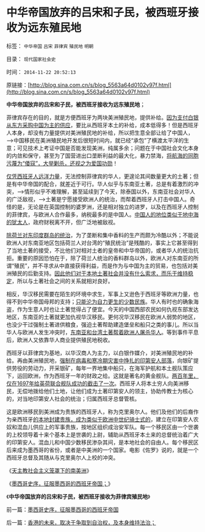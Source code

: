 # 中华帝国放弃的吕宋和子民，被西班牙接收为远东殖民地

标签： `中华帝国` `吕宋` `菲律宾` `殖民地` `明朝` 

目录： `现代国家社会史`

时间： `2014-11-22 20:52:13`

原链接：[http://blog.sina.com.cn/s/blog_5563a64d0102v97f.html](http://blog.sina.com.cn/s/blog_5563a64d0102v97f.html)

**中华帝国放弃的吕宋和子民，被西班牙接收为远东殖民地**；

菲律宾存在的目的，就是方便西班牙为两块美洲殖民地，提供补给。[因为支付白银从东方采购中国为主的供应](../../../2008/11/3/亡于内需不振！今天仍是明朝吗？.md)，要比从西班牙本土的补给，成本低得多！但是西班牙人本身，却没有力量提供对美洲殖民地的补给，所以把生意全部让给了中国人，——>中国移民在美洲殖民地开发后很短时间内，就已经“承包”了横渡太平洋的生意；可见技术上考证中国是否能发现美洲，纯属多余；问题在于中国社会文化本身的内敛和保守，甚至为了国营进出口垄断利益的最大化，暴力禁海，[将航海的同胞污蔑为“倭寇”，大举剿杀，还视之为爱国功勋](../../../2010/8/27/明朝对华汉社会摧残远甚蒙古入侵.md)！

[仅凭西班牙人远洋力量](../../../2011/9/20/忽视远洋成本是历史学界普遍错误.md)，无法控制菲律宾的华人，更遑论其间数量更大的土著；但是有中华帝国的配合，就差近于可行。华人似乎与东南亚土著，总是有着激烈的冲突，——>情形似乎不难理解，甚至延续到了今天，除泰国以外，东南亚社会对华人的广泛敌视，——>土著是宁愿接受欧洲人的统治，而帮着西班牙人打击中国人。奇怪的是，无论是在英国控制的婆罗洲，还是相对独立的进罗，以及在西班牙人控制的菲律宾，与欧洲人合作最多，纳税最多的是中国人。[中国人的地位类似于地中海的犹太人](../../../2011/8/28/华人和犹太人的“万恶的资本”是从那里积累的？.md)，政府财税离不开，但广泛地被敌视。

[除荷兰对东印度群岛的统治](../../../2008/1/12/张五常教授极端无知的错误：把县政府打包上市.md)，为了垄断和集中香料的生产而颇为冷酷以外；不能说欧洲人对东南亚地区包括荷兰人对台湾的“殖民统治”是残酷的，事实上它甚至得到了当地土著的接受，不比他们对相对土者的皇帝和中华帝国的，或者华人的统治抗拒。重要的原因恐怕在于，除了荷兰人统治的香料群岛以外，欧洲人对东南亚的所谓“殖民”，并不寻求从中直接获得利益，而是作为与中国为主的贸易，也包括对美洲殖民的后勤支持。[因此他们对于本地土著社会并没有什么索求，而乐于维持稳定](../../../2010/10/29/殖民地属民的真实处境；新大陆居民的恶梦是病毒.md)，所以与土著社会之间的关系就相对良好。

相反，华汉移民需要在陌生的环境中求生，军事上又逊色于西班牙等欧洲力量，也得不到中华帝国母邦的支持；[只能沦为自力更生的少数民族](http://blog.sina.com.cn/s/blog_5563a64d0102v3gh.html)。华人有时也的确象海盗，作为生意人时也让土著觉得占了便宜。今天的中国西部农民如何仇视东部发达地区，东南亚的土著就更加仇视华汉移民。更何况华汉移民在欧洲人弱势的地区，也没少干过强制土著进供粮食，强迫土著帮助建造堡垒和船只之类的事儿。所以当华人与欧洲人发生冲突时，[东南亚和台湾土著帮着欧洲人屠杀华人](../../../2010/2/21/需要用谎言制造仇外所需的敌人吗？.md)。等到事件平息后，欧洲人又依靠华人商业提供殖民地税收。

西班牙以菲律宾为基地，以华汉商人为主力，以白银作媒介，对美洲殖民地的补给。再由美洲殖民地，[强制在病毒和寒冷期灾害中挣扎的印第安人部落](../../../2011/9/23/病毒早在军事入侵前，就摧毁了印第安社会.md)，向银矿提供劳役的劳动力，开采银矿，每年一界地集中船只，在海军护航和本土舰队策应下，运回欧洲，作为西班牙一年的财政之给。这就是著名的黄金舰队。[两百年里，仅在1697年给英荷联合舰队成功的截击了一次](../../../2011/8/18/无敌舰队和小英王国的殖民地.md)。西班牙人将本土穷人向美洲移民，无偿地拨给他们土地，让他们成为土著印第安人的领主，协助传教士为核心的，对当地印第安人社会的统治；归属西班牙总督管核。

这是欧洲移民到美洲成为贵族的西班牙人，称为克里奥尔人。他们及他们的后裔作为亲西班牙[的本地封建贵族，成为类似于欧洲中世纪骑士式的](../../../2012/3/28/奴隶社会与封建社会的根本区别.md)，建立在印第安人农奴和混血儿供应上的军事贵族，按地区组织成治安军队。每一个移民区由一个世袭的上校领导着十来个基本上是世袭的上尉，辅助从西班牙本土来的总督统治着广大的印第安人。混血儿和中国少数移民渗杂其间，是本地社会的自由人。每个移民区后来成为墨西哥的省份，或者是中美洲的一个国家。电影《佐罗》说的，就是一个西班牙总督及其随从与克里奥尔人上校的冲突。

《[天主教社会主义笼罩下的南美洲](http://blog.sina.com.cn/s/blog_5563a64d0102v934.html)》

《[墨西哥史序，征服墨西哥的西班牙帝国；](../../../2014/11/21/墨西哥史序，征服墨西哥的西班牙帝国.md)》

《**中华帝国放弃的吕宋和子民，被西班牙接收为菲律宾殖民地**》



前一篇：[墨西哥史序，征服墨西哥的西班牙帝国](../../../2014/11/21/墨西哥史序，征服墨西哥的西班牙帝国.md)

后一篇：[香港的未来，取决于争取到自治权，及本身维持法治；](http://blog.sina.com.cn/s/blog_5563a64d0102v97g.html)